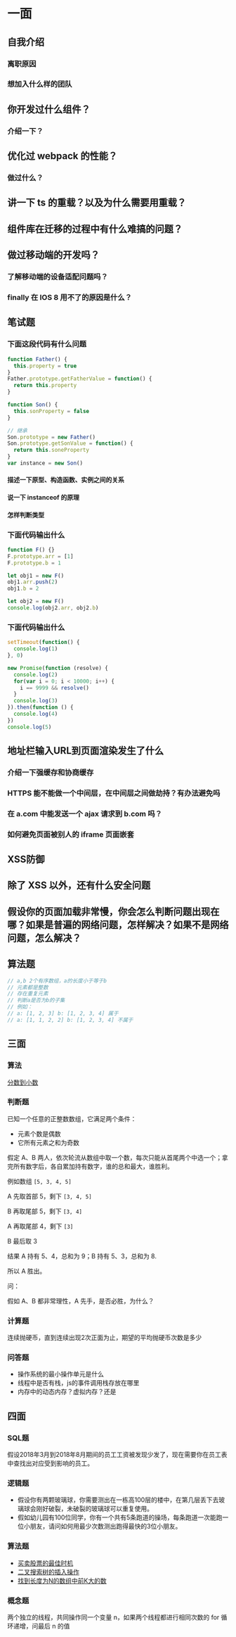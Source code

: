 # 一面

## 自我介绍

### 离职原因

### 想加入什么样的团队

## 你开发过什么组件？

### 介绍一下？

## 优化过 webpack 的性能？

### 做过什么？

## 讲一下 ts 的重载？以及为什么需要用重载？

## 组件库在迁移的过程中有什么难搞的问题？

## 做过移动端的开发吗？

### 了解移动端的设备适配问题吗？

### finally 在 IOS 8 用不了的原因是什么？

## 笔试题

### 下面这段代码有什么问题

```js
function Father() {
  this.property = true
}
Father.prototype.getFatherValue = function() {
  return this.property
}

function Son() {
  this.sonProperty = false
}

// 继承
Son.prototype = new Father()
Son.prototype.getSonValue = function() {
  return this.soneProperty
}
var instance = new Son()
```

#### 描述一下原型、构造函数、实例之间的关系

#### 说一下 instanceof 的原理

#### 怎样判断类型

### 下面代码输出什么

```js
function F() {}
F.prototype.arr = [1]
F.prototype.b = 1

let obj1 = new F()
obj1.arr.push(2)
obj1.b = 2

let obj2 = new F()
console.log(obj2.arr, obj2.b)
```

### 下面代码输出什么

```js
setTimeout(function() {
  console.log(1)
}, 0)

new Promise(function (resolve) {
  console.log(2)
  for(var i = 0; i < 10000; i++) {
    i == 9999 && resolve()
  }
  console.log(3)
}).then(function () {
  console.log(4)
})
console.log(5)
```

## 地址栏输入URL到页面渲染发生了什么

### 介绍一下强缓存和协商缓存

### HTTPS 能不能做一个中间层，在中间层之间做劫持？有办法避免吗

### 在 a.com 中能发送一个 ajax 请求到 b.com 吗？

### 如何避免页面被别人的 iframe 页面嵌套

## XSS防御

## 除了 XSS 以外，还有什么安全问题

## 假设你的页面加载非常慢，你会怎么判断问题出现在哪？如果是普遍的网络问题，怎样解决？如果不是网络问题，怎么解决？

## 算法题

```js
// a,b 2个有序数组，a的长度小于等于b
// 元素都是整数
// 存在重复元素
// 判断a是否为b的子集
// 例如：
// a: [1, 2, 3] b: [1, 2, 3, 4] 属于
// a: [1, 1, 2, 2] b: [1, 2, 3, 4] 不属于
```

## 三面

### 算法

[分数到小数](https://leetcode-cn.com/problems/fraction-to-recurring-decimal/)

### 判断题

已知一个任意的正整数数组，它满足两个条件：

*   元素个数是偶数
*   它所有元素之和为奇数

假定 A、B 两人，依次轮流从数组中取一个数，每次只能从首尾两个中选一个；拿完所有数字后，各自累加持有数字，谁的总和最大，谁胜利。

例如数组 `[5, 3, 4, 5]`

A 先取首部 5，剩下 `[3, 4, 5]`

B 再取尾部 5，剩下 `[3, 4]` 

A 再取尾部 4，剩下 `[3]`

B 最后取 3

结果 A 持有 5、4，总和为 9；B 持有 5、3，总和为 8.

所以 A 胜出。

问：

假如 A、B 都非常理性，A 先手，是否必胜，为什么？

### 计算题

连续抛硬币，直到连续出现2次正面为止，期望的平均抛硬币次数是多少

### 问答题

*   操作系统的最小操作单元是什么
*   线程中是否有栈，js的事件调用栈存放在哪里
*   内存中的动态内存？虚拟内存？还是

## 四面

### SQL题

假设2018年3月到2018年8月期间的员工工资被发现少发了，现在需要你在员工表中查找出对应受到影响的员工。

### 逻辑题

*   假设你有两颗玻璃球，你需要测出在一栋高100层的楼中，在第几层丢下去玻璃球会刚好破裂，未破裂的玻璃球可以重复使用。
*   假如幼儿园有100位同学，你有一个共有5条跑道的操场，每条跑道一次能跑一位小朋友，请问如何用最少次数测出跑得最快的3位小朋友。

### 算法题

*   [买卖股票的最佳时机](https://leetcode-cn.com/problems/best-time-to-buy-and-sell-stock/)
*   [二叉搜索树的插入操作](https://leetcode-cn.com/problems/insert-into-a-binary-search-tree/)
*   [找到长度为N的数组中前K大的数](https://leetcode-cn.com/problems/smallest-k-lcci/)

### 概念题

两个独立的线程，共同操作同一个变量 n，如果两个线程都进行相同次数的 for 循环递增，问最后 n 的值

